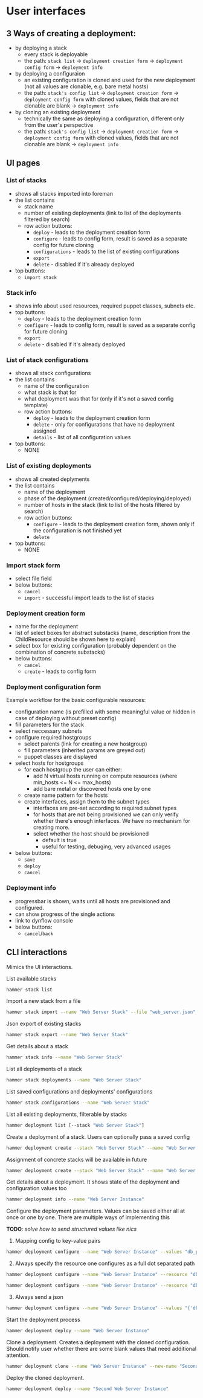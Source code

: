 # User interfaces


## 3 Ways of creating a deployment:
- by deploying a stack
  - every stack is deployable
  - the path: `stack list` → `deployment creation form` → `deployment config form` → `deployment info`
- by deploying a configuraion
  - an existing configuration is cloned and used for the new deployment (not all values are clonable, e.g. bare metal hosts)
  - the path: `stack's config list` → `deployment creation form` → `deployment config form` with cloned values, fields that are not clonable are blank → `deployment info`
- by cloning an existing deployment
  - technically the same as deploying a configuration, different only from the user's perspective
  - the path: `stack's config list` → `deployment creation form` → `deployment config form` with cloned values, fields that are not clonable are blank → `deployment info`


## UI pages

### List of stacks
- shows all stacks imported into foreman
- the list contains
  - stack name
  - number of existing deployments (link to list of the deployments filtered by search)
  - row action buttons:
    - `deploy` - leads to the deployment creation form
    - `configure` - leads to config form, result is saved as a separate config for future cloning
    - `configurations` - leads to the list of existing configurations
    - `export`
    - `delete` - disabled if it's already deployed
- top buttons:
  - `import stack`

### Stack info
- shows info about used resources, required puppet classes, subnets etc.
- top buttons:
  - `deploy` - leads to the deployment creation form
  - `configure` - leads to config form, result is saved as a separate config for future cloning
  - `export`
  - `delete` - disabled if it's already deployed


### List of stack configurations
- shows all stack configurations
- the list contains
  - name of the configuration
  - what stack is that for
  - what deployment was that for (only if it's not a saved config template)
  - row action buttons:
    - `deploy` - leads to the deployment creation form
    - `delete` - only for configurations that have no deployment assigned
    - `details` - list of all configuration values
- top buttons:
  - NONE


### List of existing deployments
- shows all created deplyments
- the list contains
  - name of the deployment
  - phase of the deployment (created/configured/deploying/deployed)
  - number of hosts in the stack (link to list of the hosts filtered by search)
  - row action buttons:
    - `configure` - leads to the deployment creation form, shown only if the configuration is not finished yet
    - `delete`
- top buttons:
  - NONE


### Import stack form
- select file field
- below buttons:
  - `cancel`
  - `import` - successful import leads to the list of stacks


### Deployment creation form
- name for the deployment
- list of select boxes for abstract substacks (name, description from the ChildResource should be shown here to explain)
- select box for existing configuration (probably dependent on the combination of concrete substacks)
- below buttons:
  - `cancel`
  - `create` - leads to config form


### Deployment configuration form
Example workflow for the basic configurable resources:
- configuration name (is prefilled with some meaningful value or hidden in case of deploying without preset config)
- fill parameters for the stack
- select neccessary subnets
- configure required hostgroups
  - select parents (link for creating a new hostgroup)
  - fill parameters (inherited params are greyed out)
  - puppet classes are displayed
- select hosts for hostgroups
  - for each hostgroup the user can either:
    - add N virtual hosts running on compute resources (where min_hosts <= N <= max_hosts)
    - add bare metal or discovered hosts one by one
  - create name pattern for the hosts
  - create interfaces, assign them to the subnet types
    - interfaces are pre-set according to required subnet types
    - for hosts that are not being provisioned we can only verify whether there's enough interfaces. We have no mechanism for creating more.
    - select whether the host should be provisioned
      - default is true
      - useful for testing, debuging, very advanced usages
- below buttons:
  - `save`
  - `deploy`
  - `cancel`


### Deployment info
- progressbar is shown, waits until all hosts are provisioned and configured.
- can show progress of the single actions
- link to dynflow console
- below buttons:
  - `cancel`/`back`


## CLI interactions
Mimics the UI interactions.

List available stacks
```bash
hammer stack list
```

Import a new stack from a file
```bash
hammer stack import --name "Web Server Stack" --file "web_server.json"
```

Json export of existing stacks
```bash
hammer stack export --name "Web Server Stack"
```

Get details about a stack
```bash
hammer stack info --name "Web Server Stack"
```

List all deployments of a stack
```bash
hammer stack deployments --name "Web Server Stack"
```

List saved configurations and deployments' configurations
```bash
hammer stack configurations --name "Web Server Stack"
```

List all existing deployments, filterable by stacks
```bash
hammer deployment list [--stack "Web Server Stack"]
```

Create a deployment of a stack. Users can optionally pass a saved config
```bash
hammer deployment create --stack "Web Server Stack" --name "Web Server Instance" [--configuration "My saved config"]
```
Assignment of concrete stacks will be available in future
```bash
hammer deployment create --stack "Web Server Stack" --name "Web Server Instance" [--configuration "My saved config"] --stacks="db=mysql,gallery=phoca"
```

Get details about a deployment. It shows state of the deployment and configuration values too
```bash
hammer deployment info --name "Web Server Instance"
```

Configure the deployment parameters. Values can be saved either all at once or one by one. There are multiple ways of implementing this

**TODO**: *solve how to send structured values like nics*

1. Mapping config to key-value pairs
```bash
hammer deployment configure --name "Web Server Instance" --values "db_passwd=xxx,db_user=webapp"
```
2. Always specify the resource one configures as a full dot separated path
```bash
hammer deployment configure --name "Web Server Instance" --resource "db" --values "count=1,compute_resource=libvirt"
```
```bash
hammer deployment configure --name "Web Server Instance" --resource "db.nics" --values "count=1"
```
3. Always send a json
```bash
hammer deployment configure --name "Web Server Instance" --values "{'db': {'count': 1, 'nics': [ ... ]}}"
```

Start the deployment process
```bash
hammer deployment deploy --name "Web Server Instance"
```

Clone a deployment. Creates a deployment with the cloned configuration. Should notify user whether there are some blank values that need additional attention.
```bash
hammer deployment clone --name "Web Server Instance" --new-name "Second Web Server Instance"
```

Deploy the cloned deployment.
```bash
hammer deployment deploy --name "Second Web Server Instance"
```

